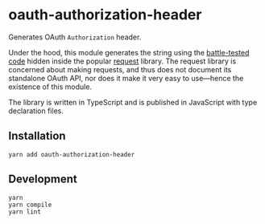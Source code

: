 # oauth-authorization-header

Generates OAuth `Authorization` header.

Under the hood, this module generates the string using the [battle-tested code](https://github.com/request/request/blob/b12a6245d9acdb1e13c6486d427801e123fdafae/lib/oauth.js#L130) hidden inside the popular [request] library. The request library is concerned about making requests, and thus does not document its standalone OAuth API, nor does it make it very easy to use—hence the existence of this module.

The library is written in TypeScript and is published in JavaScript with type declaration files.

## Installation

```
yarn add oauth-authorization-header
```

## Development

```
yarn
yarn compile
yarn lint
```

[request]: https://github.com/request/request
